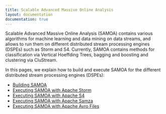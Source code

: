```yaml
---
title: Scalable Advanced Massive Online Analysis
layout: documentation
documentation: true
---
```

Scalable Advanced Massive Online Analysis (SAMOA) contains various algorithms for machine learning and data mining on data streams, and allows to run them on different distributed stream processing engines (DSPEs) such as Storm and S4. Currently, SAMOA contains methods for classification via Vertical Hoeffding Trees, bagging and boosting and clustering via CluStream.

In this pages, we explain how to build and execute SAMOA for the different distributed stream processing engines (DSPEs): 

* [Building SAMOA](Building-SAMOA.html)
* [Executing SAMOA with Apache Storm](Executing-SAMOA-with-Apache-Storm.html)
* [Executing SAMOA with Apache S4](Executing-SAMOA-with-Apache-S4.html)
* [Executing SAMOA with Apache Samza](Executing-SAMOA-with-Apache-Samza.html)
* [Executing SAMOA with Apache Avro Files](Executing-SAMOA-with-Apache-Avro-Files.html)
